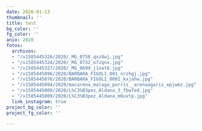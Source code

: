 ```yaml
---
date: 2020-01-13
thumbnail: ''
title: test
bg_color: ''
fg_color: ''
anio: 2020
fotos:
  archivos:
  - "/v1585445326/2020/_MG_0758_qxz4wj.jpg"
  - "/v1585445324/2020/_MG_0732_o7zqnx.jpg"
  - "/v1585445327/2020/_MG_0699_j1oat6.jpg"
  - "/v1585445096/2020/BARBARA_FIGOLI_001_nrzhgj.jpg"
  - "/v1585445076/2020/BARBARA_FIGOLI_0001_kxjahw.jpg"
  - "/v1585445094/2020/macarena_malaga_porris__arenaagaris_epjwmz.jpg"
  - "/v1585445009/2020/L%C3%B3pez_Aldana_3_fbw7ed.jpg"
  - "/v1585445009/2020/L%C3%B3pez_Aldana_m6uvtp.jpg"
  link_instagram: true
project_bg_color: ''
project_fg_color: ''

---
```

